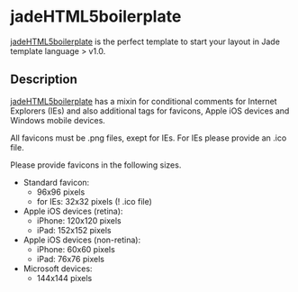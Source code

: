 # jadeHTML5boilerplate
[jadeHTML5boilerplate](https://github.com/deespe/jadeHTML5boilerplate) is the perfect template to start your layout in Jade template language > v1.0.

## Description
[jadeHTML5boilerplate](https://github.com/deespe/jadeHTML5boilerplate) has a mixin for conditional comments for Internet Explorers (IEs) and also additional tags for favicons, Apple iOS devices and Windows mobile devices.

All favicons must be .png files, exept for IEs. For IEs please provide an .ico file.

Please provide favicons in the following sizes.

- Standard favicon:
  - 96x96 pixels
  - for IEs: 32x32 pixels (! .ico file)
- Apple iOS devices (retina):
  - iPhone: 120x120 pixels
  - iPad: 152x152 pixels
- Apple iOS devices (non-retina):
  - iPhone: 60x60 pixels
  - iPad: 76x76 pixels
- Microsoft devices:
  - 144x144 pixels